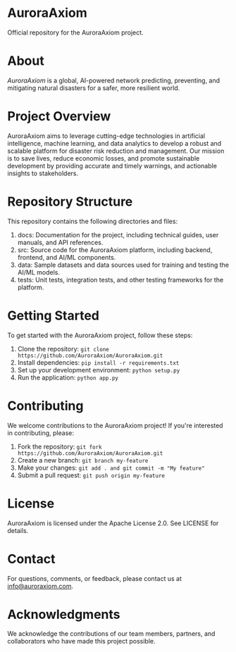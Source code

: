# AuroraAxiom

Official repository for the AuroraAxiom project. 

# About

*AuroraAxiom* is a global, AI-powered network predicting, preventing, and mitigating natural disasters for a safer, more resilient world.

# Project Overview

AuroraAxiom aims to leverage cutting-edge technologies in artificial intelligence, machine learning, and data analytics to develop a robust and scalable platform for disaster risk reduction and management. Our mission is to save lives, reduce economic losses, and promote sustainable development by providing accurate and timely warnings, and actionable insights to stakeholders.

# Repository Structure

This repository contains the following directories and files:

1. docs: Documentation for the project, including technical guides, user manuals, and API references.
2. src: Source code for the AuroraAxiom platform, including backend, frontend, and AI/ML components.
3. data: Sample datasets and data sources used for training and testing the AI/ML models.
4. tests: Unit tests, integration tests, and other testing frameworks for the platform.

# Getting Started

To get started with the AuroraAxiom project, follow these steps:

1. Clone the repository: `git clone https://github.com/AuroraAxiom/AuroraAxiom.git`
2. Install dependencies: `pip install -r requirements.txt`
3. Set up your development environment: `python setup.py`
4. Run the application: `python app.py`

# Contributing

We welcome contributions to the AuroraAxiom project! If you're interested in contributing, please:

1. Fork the repository: `git fork https://github.com/AuroraAxiom/AuroraAxiom.git`
2. Create a new branch: `git branch my-feature`
3. Make your changes: `git add . and git commit -m "My feature"`
4. Submit a pull request: `git push origin my-feature`

# License

AuroraAxiom is licensed under the Apache License 2.0. See LICENSE for details.

# Contact

For questions, comments, or feedback, please contact us at info@auroraxiom.com.

# Acknowledgments

We acknowledge the contributions of our team members, partners, and collaborators who have made this project possible.
